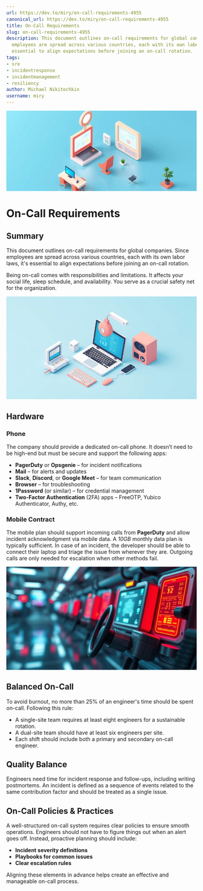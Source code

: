 ```yaml
---
url: https://dev.to/miry/on-call-requirements-4955
canonical_url: https://dev.to/miry/on-call-requirements-4955
title: On-Call Requirements
slug: on-call-requirements-4955
description: This document outlines on-call requirements for global companies. Since
  employees are spread across various countries, each with its own labor laws, it's
  essential to align expectations before joining an on-call rotation.
tags:
- sre
- incidentresponse
- incidentmanagement
- resiliency
author: Michael Nikitochkin
username: miry
---
```


![Cover image](/assets/2025-03-31-on-call-requirements-4955-cover_image-6eb2nq71dizalts427pb.jpg)

# On-Call Requirements


## Summary

This document outlines on-call requirements for global companies. Since employees are spread across various countries, each with its own labor laws, it's essential to align expectations before joining an on-call rotation.

Being on-call comes with responsibilities and limitations. It affects your social life, sleep schedule, and availability. You serve as a crucial safety net for the organization.

![Image description](/assets/2025-03-31-on-call-requirements-4955-tu89uly1d6h21qlt5hqj.jpg)

## Hardware

### Phone

The company should provide a dedicated on-call phone. It doesn’t need to be high-end but must be secure and support the following apps:

* **PagerDuty** or **Opsgenie** – for incident notifications
* **Mail** – for alerts and updates
* **Slack**, **Discord**, or **Google Meet** – for team communication
* **Browser** – for troubleshooting
* **1Password** (or similar) – for credential management
* **Two-Factor Authentication** (2FA) apps – FreeOTP, Yubico Authenticator, Authy, etc.

### Mobile Contract

The mobile plan should support incoming calls from **PagerDuty** and allow incident acknowledgment via mobile data. A *10GB* monthly data plan is typically sufficient. In case of an incident, the developer should be able to connect their laptop and triage the issue from wherever they are. Outgoing calls are only needed for escalation when other methods fail.

![Image description](/assets/2025-03-31-on-call-requirements-4955-buz7emxufqn3s8xzjmcu.jpg)

## Balanced On-Call

To avoid burnout, no more than 25% of an engineer's time should be spent on-call. Following this rule:

* A single-site team requires at least eight engineers for a sustainable rotation.
* A dual-site team should have at least six engineers per site.
* Each shift should include both a primary and secondary on-call engineer.

## Quality Balance

Engineers need time for incident response and follow-ups, including writing postmortems. An incident is defined as a sequence of events related to the same contribution factor and should be treated as a single issue.

## On-Call Policies & Practices

A well-structured on-call system requires clear policies to ensure smooth operations. Engineers should not have to figure things out when an alert goes off. Instead, proactive planning should include:

* **Incident severity definitions**
* **Playbooks for common issues**
* **Clear escalation rules**

Aligning these elements in advance helps create an effective and manageable on-call process.


